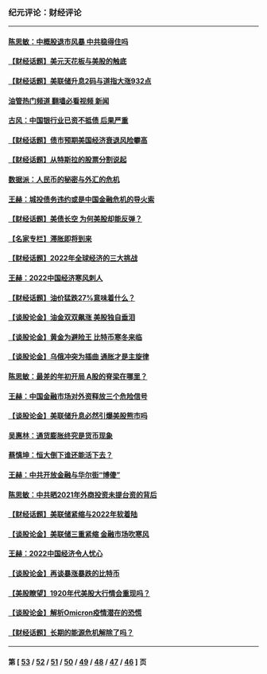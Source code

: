 ### 纪元评论：财经评论
---
#### [陈思敏：中概股退市风暴 中共稳得住吗](../../pages/nsc1026/n13738978.md?05300330) 
#### [【财经话题】美元天花板与美股的触底](../../pages/nsc1026/n13736495.md?05300330) 
#### [【财经话题】美联储升息2码与道指大涨932点](../../pages/nsc1026/n13727377.md?05300330) 
#### [油管热门频道 翻墙必看视频 新闻](ok?05300330)
#### [古风：中国银行业已资不抵债 后果严重](../../pages/nsc1026/n13726111.md?05300330) 
#### [【财经话题】债市预期美国经济衰退风险攀高](../../pages/nsc1026/n13698043.md?05300330) 
#### [【财经话题】从特斯拉的股票分割说起](../../pages/nsc1026/n13679733.md?05300330) 
#### [数据派：人民币的秘密与外汇的危机](../../pages/nsc1026/n13667092.md?05300330) 
#### [王赫：城投债务违约或是中国金融危机的导火索](../../pages/nsc1026/n13665322.md?05300330) 
#### [【财经话题】美债长空 为何美股却能反弹？](../../pages/nsc1026/n13665895.md?05300330) 
#### [【名家专栏】滞胀即将到来](../../pages/nsc1026/n13658171.md?05300330) 
#### [【财经话题】2022年全球经济的三大挑战](../../pages/nsc1026/n13654423.md?05300330) 
#### [王赫：2022中国经济寒风刺人](../../pages/nsc1026/n13651403.md?05300330) 
#### [【财经话题】油价猛跌27%意味着什么？](../../pages/nsc1026/n13648767.md?05300330) 
#### [【谈股论金】油金双双飙涨 美股独自垂泪](../../pages/nsc1026/n13631742.md?05300330) 
#### [【谈股论金】黄金为避险王 比特币寒冬来临](../../pages/nsc1026/n13600406.md?05300330) 
#### [【谈股论金】乌俄冲突为插曲 通胀才是主旋律](../../pages/nsc1026/n13576797.md?05300330) 
#### [陈思敏：最差的年初开局 A股的脊梁在哪里？](../../pages/nsc1026/n13558359.md?05300330) 
#### [王赫：中国金融市场对外资释放三个危险信号](../../pages/nsc1026/n13546389.md?05300330) 
#### [【谈股论金】美联储升息必然引爆美股熊市吗](../../pages/nsc1026/n13519194.md?05300330) 
#### [吴惠林：通货膨胀终究是货币现象](../../pages/nsc1026/n13512979.md?05300330) 
#### [蔡慎坤：恒大倒下谁还能活下去？](../../pages/nsc1026/n13501831.md?05300330) 
#### [王赫：中共开放金融与华尔街“博傻”](../../pages/nsc1026/n13501138.md?05300330) 
#### [陈思敏：中共晒2021年外商投资未提台资的背后](../../pages/nsc1026/n13501057.md?05300330) 
#### [【财经话题】美联储紧缩与2022年软着陆](../../pages/nsc1026/n13498354.md?05300330) 
#### [【谈股论金】美联储三重紧缩 金融市场吹寒风](../../pages/nsc1026/n13487202.md?05300330) 
#### [王赫：2022中国经济令人忧心](../../pages/nsc1026/n13480433.md?05300330) 
#### [【谈股论金】再谈暴涨暴跌的比特币](../../pages/nsc1026/n13428036.md?05300330) 
#### [【美股瞭望】1920年代美股大行情会重现吗？](../../pages/nsc1026/n13425425.md?05300330) 
#### [【谈股论金】解析Omicron疫情潜在的恐慌](../../pages/nsc1026/n13403704.md?05300330) 
#### [【财经话题】长期的能源危机解除了吗？](../../pages/nsc1026/n13378041.md?05300330) 

---
#### 第 [ [53](./53.md?05300330) / [52](./52.md?05300330) / [51](./51.md?05300330) / [50](./50.md?05300330) / [49](./49.md?05300330) / [48](./48.md?05300330) / [47](./47.md?05300330) / [46](./46.md?05300330) ] 页
